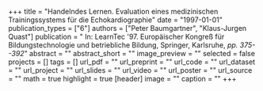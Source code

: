 +++
title = "Handelndes Lernen. Evaluation eines medizinischen Trainingssystems für die Echokardiographie"
date = "1997-01-01"
publication_types = ["6"]
authors = ["Peter Baumgartner", "Klaus-Jurgen Quast"]
publication = " In: LearnTec '97. Europäischer Kongreß für Bildungstechnologie und betriebliche Bildung, Springer, Karlsruhe, _pp. 375--392_"
abstract = ""
abstract_short = ""
image_preview = ""
selected = false
projects = []
tags = []
url_pdf = ""
url_preprint = ""
url_code = ""
url_dataset = ""
url_project = ""
url_slides = ""
url_video = ""
url_poster = ""
url_source = ""
math = true
highlight = true
[header]
image = ""
caption = ""
+++
